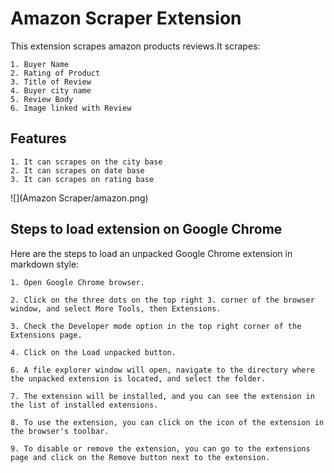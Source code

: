 
# Amazon Scraper Extension

This extension scrapes amazon products reviews.It scrapes: 


    1. Buyer Name
    2. Rating of Product
    3. Title of Review
    4. Buyer city name
    5. Review Body
    6. Image linked with Review
## Features 
    1. It can scrapes on the city base
    2. It can scrapes on date base
    3. It can scrapes on rating base
![](Amazon Scraper/amazon.png)
## Steps to load extension on Google Chrome

Here are the steps to load an unpacked Google Chrome extension in markdown style:

    1. Open Google Chrome browser.

    2. Click on the three dots on the top right 3. corner of the browser window, and select More Tools, then Extensions.

    3. Check the Developer mode option in the top right corner of the Extensions page.

    4. Click on the Load unpacked button.

    6. A file explorer window will open, navigate to the directory where the unpacked extension is located, and select the folder.

    7. The extension will be installed, and you can see the extension in the list of installed extensions.

    8. To use the extension, you can click on the icon of the extension in the browser's toolbar.

    9. To disable or remove the extension, you can go to the extensions page and click on the Remove button next to the extension.









